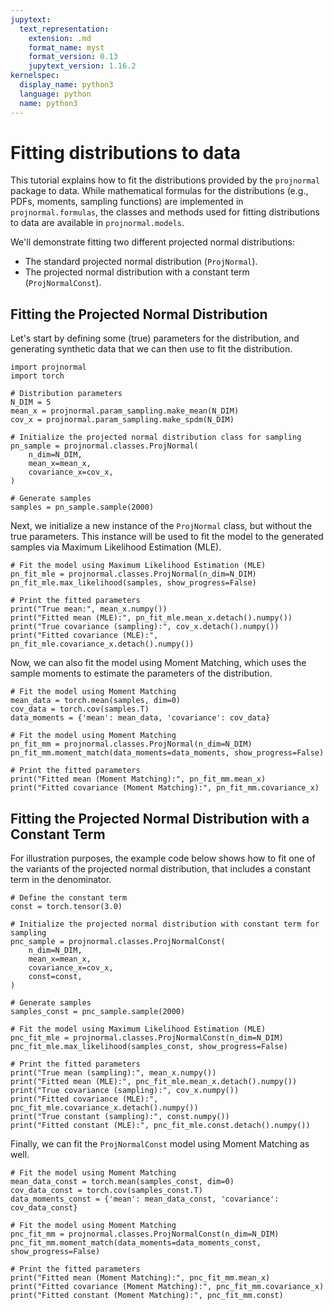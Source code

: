 ```yaml
---
jupytext:
  text_representation:
    extension: .md
    format_name: myst
    format_version: 0.13
    jupytext_version: 1.16.2
kernelspec:
  display_name: python3
  language: python
  name: python3
---
```


# Fitting distributions to data

This tutorial explains how to fit the distributions provided by
the `projnormal` package to data. While mathematical formulas for the
distributions (e.g., PDFs, moments, sampling functions) are implemented
in `projnormal.formulas`, the classes and methods used for fitting distributions
to data are available in `projnormal.models`.

We'll demonstrate fitting two different projected normal distributions:

* The standard projected normal distribution (`ProjNormal`).
* The projected normal distribution with a constant term (`ProjNormalConst`).

## Fitting the Projected Normal Distribution

Let's start by defining some (true) parameters for the distribution, and
generating synthetic data that we can then use to fit the distribution.


```{code-cell} ipython3
import projnormal
import torch

# Distribution parameters
N_DIM = 5
mean_x = projnormal.param_sampling.make_mean(N_DIM)
cov_x = projnormal.param_sampling.make_spdm(N_DIM)

# Initialize the projected normal distribution class for sampling
pn_sample = projnormal.classes.ProjNormal(
    n_dim=N_DIM,
    mean_x=mean_x,
    covariance_x=cov_x,
)

# Generate samples
samples = pn_sample.sample(2000)
```

Next, we initialize a new instance of the `ProjNormal` class, but without
the true parameters. This instance will be used to fit the model to the
generated samples via Maximum Likelihood Estimation (MLE).

```{code-cell} ipython3
# Fit the model using Maximum Likelihood Estimation (MLE)
pn_fit_mle = projnormal.classes.ProjNormal(n_dim=N_DIM)
pn_fit_mle.max_likelihood(samples, show_progress=False)

# Print the fitted parameters
print("True mean:", mean_x.numpy())
print("Fitted mean (MLE):", pn_fit_mle.mean_x.detach().numpy())
print("True covariance (sampling):", cov_x.detach().numpy())
print("Fitted covariance (MLE):", pn_fit_mle.covariance_x.detach().numpy())
```

Now, we can also fit the model using Moment Matching, which uses the sample moments
to estimate the parameters of the distribution.

```{code-cell} ipython3
# Fit the model using Moment Matching
mean_data = torch.mean(samples, dim=0)
cov_data = torch.cov(samples.T)
data_moments = {'mean': mean_data, 'covariance': cov_data}

# Fit the model using Moment Matching
pn_fit_mm = projnormal.classes.ProjNormal(n_dim=N_DIM)
pn_fit_mm.moment_match(data_moments=data_moments, show_progress=False)

# Print the fitted parameters
print("Fitted mean (Moment Matching):", pn_fit_mm.mean_x)
print("Fitted covariance (Moment Matching):", pn_fit_mm.covariance_x)
```


## Fitting the Projected Normal Distribution with a Constant Term

For illustration purposes, the example code below shows how to
fit one of the variants of the projected normal distribution, that
includes a constant term in the denominator.

```{code-cell} ipython3
# Define the constant term
const = torch.tensor(3.0)

# Initialize the projected normal distribution with constant term for sampling
pnc_sample = projnormal.classes.ProjNormalConst(
    n_dim=N_DIM,
    mean_x=mean_x,
    covariance_x=cov_x,
    const=const,
)

# Generate samples
samples_const = pnc_sample.sample(2000)

# Fit the model using Maximum Likelihood Estimation (MLE)
pnc_fit_mle = projnormal.classes.ProjNormalConst(n_dim=N_DIM)
pnc_fit_mle.max_likelihood(samples_const, show_progress=False)

# Print the fitted parameters
print("True mean (sampling):", mean_x.numpy())
print("Fitted mean (MLE):", pnc_fit_mle.mean_x.detach().numpy())
print("True covariance (sampling):", cov_x.numpy())
print("Fitted covariance (MLE):", pnc_fit_mle.covariance_x.detach().numpy())
print("True constant (sampling):", const.numpy())
print("Fitted constant (MLE):", pnc_fit_mle.const.detach().numpy())
```

Finally, we can fit the `ProjNormalConst` model using Moment Matching as well.

```{code-cell} ipython3
# Fit the model using Moment Matching
mean_data_const = torch.mean(samples_const, dim=0)
cov_data_const = torch.cov(samples_const.T)
data_moments_const = {'mean': mean_data_const, 'covariance': cov_data_const}

# Fit the model using Moment Matching
pnc_fit_mm = projnormal.classes.ProjNormalConst(n_dim=N_DIM)
pnc_fit_mm.moment_match(data_moments=data_moments_const, show_progress=False)

# Print the fitted parameters
print("Fitted mean (Moment Matching):", pnc_fit_mm.mean_x)
print("Fitted covariance (Moment Matching):", pnc_fit_mm.covariance_x)
print("Fitted constant (Moment Matching):", pnc_fit_mm.const)
```
